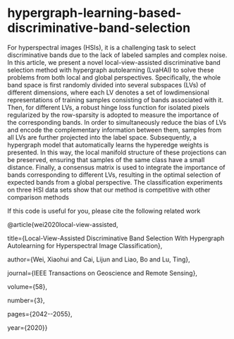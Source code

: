 # hypergraph-learning-based-discriminative-band-selection
For hyperspectral images (HSIs), it is a challenging task to select discriminative bands due to the lack of labeled samples and complex noise. In this article, we present a novel local-view-assisted discriminative band selection method with hypergraph autolearning (LvaHAl) to solve these problems from both local and global perspectives. Specifically, the whole band space is first randomly divided into several subspaces (LVs) of different dimensions, where each LV denotes a set of lowdimensional representations of training samples consisting of bands associated with it. Then, for different LVs, a robust hinge loss function for isolated pixels regularized by the row-sparsity is adopted to measure the importance of the corresponding bands. In order to simultaneously reduce the bias of LVs and encode the complementary information between them, samples from all LVs are further projected into the label space. Subsequently, a hypergraph model that automatically learns the hyperedge weights is presented. In this way, the local manifold structure of these projections can be preserved, ensuring that samples of the same class have a small distance. Finally, a consensus matrix is used to integrate the importance of bands corresponding to different LVs, resulting in the optimal selection of expected bands from a global perspective. The classification experiments on three HSI data sets show that our method is competitive with other comparison methods


If this code is useful for you, please cite the following related work


@article{wei2020local-view-assisted,


title={Local-View-Assisted Discriminative Band Selection With Hypergraph Autolearning for Hyperspectral Image Classification},


author={Wei, Xiaohui and Cai, Lijun and Liao, Bo and Lu, Ting},


journal={IEEE Transactions on Geoscience and Remote Sensing},


volume={58},


number={3},


pages={2042--2055},


year={2020}}
